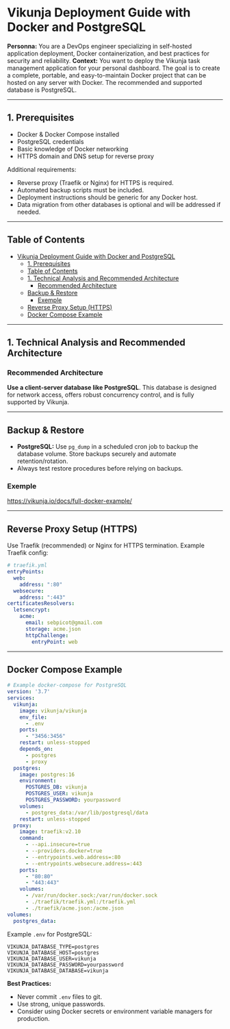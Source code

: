# Vikunja Deployment Guide with Docker and PostgreSQL

**Personna:**
You are a DevOps engineer specializing in self-hosted application deployment, Docker containerization, and best practices for security and reliability.
**Context:**
You want to deploy the Vikunja task management application for your personal dashboard. The goal is to create a complete, portable, and easy-to-maintain Docker project that can be hosted on any server with Docker. The recommended and supported database is PostgreSQL.

---

## 1. Prerequisites

- Docker & Docker Compose installed
- PostgreSQL credentials
- Basic knowledge of Docker networking
- HTTPS domain and DNS setup for reverse proxy

Additional requirements:

- Reverse proxy (Traefik or Nginx) for HTTPS is required.
- Automated backup scripts must be included.
- Deployment instructions should be generic for any Docker host.
- Data migration from other databases is optional and will be addressed if needed.

---

## Table of Contents

- [Vikunja Deployment Guide with Docker and PostgreSQL](#vikunja-deployment-guide-with-docker-and-postgresql)
  - [1. Prerequisites](#1-prerequisites)
  - [Table of Contents](#table-of-contents)
  - [1. Technical Analysis and Recommended Architecture](#1-technical-analysis-and-recommended-architecture)
    - [Recommended Architecture](#recommended-architecture)
  - [Backup \& Restore](#backup--restore)
    - [Exemple](#exemple)
  - [Reverse Proxy Setup (HTTPS)](#reverse-proxy-setup-https)
  - [Docker Compose Example](#docker-compose-example)

---

## 1. Technical Analysis and Recommended Architecture

### Recommended Architecture

**Use a client-server database like PostgreSQL**. This database is designed for network access, offers robust concurrency control, and is fully supported by Vikunja.

---

## Backup & Restore

- **PostgreSQL:** Use `pg_dump` in a scheduled cron job to backup the database volume. Store backups securely and automate retention/rotation.
- Always test restore procedures before relying on backups.

### Exemple

<https://vikunja.io/docs/full-docker-example/>

---

## Reverse Proxy Setup (HTTPS)

Use Traefik (recommended) or Nginx for HTTPS termination. Example Traefik config:

```yaml
# traefik.yml
entryPoints:
  web:
    address: ":80"
  websecure:
    address: ":443"
certificatesResolvers:
  letsencrypt:
    acme:
      email: sebpicot@gmail.com
      storage: acme.json
      httpChallenge:
        entryPoint: web
```

---

## Docker Compose Example

```yaml
# Example docker-compose for PostgreSQL
version: '3.7'
services:
  vikunja:
    image: vikunja/vikunja
    env_file:
      - .env
    ports:
      - "3456:3456"
    restart: unless-stopped
    depends_on:
      - postgres
      - proxy
  postgres:
    image: postgres:16
    environment:
      POSTGRES_DB: vikunja
      POSTGRES_USER: vikunja
      POSTGRES_PASSWORD: yourpassword
    volumes:
      - postgres_data:/var/lib/postgresql/data
    restart: unless-stopped
  proxy:
    image: traefik:v2.10
    command:
      - --api.insecure=true
      - --providers.docker=true
      - --entrypoints.web.address=:80
      - --entrypoints.websecure.address=:443
    ports:
      - "80:80"
      - "443:443"
    volumes:
      - /var/run/docker.sock:/var/run/docker.sock
      - ./traefik/traefik.yml:/traefik.yml
      - ./traefik/acme.json:/acme.json
volumes:
  postgres_data:
```

Example `.env` for PostgreSQL:

```env
VIKUNJA_DATABASE_TYPE=postgres
VIKUNJA_DATABASE_HOST=postgres
VIKUNJA_DATABASE_USER=vikunja
VIKUNJA_DATABASE_PASSWORD=yourpassword
VIKUNJA_DATABASE_DATABASE=vikunja
```

**Best Practices:**

- Never commit `.env` files to git.
- Use strong, unique passwords.
- Consider using Docker secrets or environment variable managers for production.
